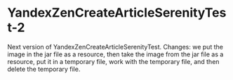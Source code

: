 # YandexZenCreateArticleSerenityTest-2
Next version of YandexZenCreateArticleSerenityTest.
Changes: we put the image in the jar file as a resource, then take the image from the jar file as a resource, put it in a temporary file, work with the temporary file, and then delete the temporary file.
